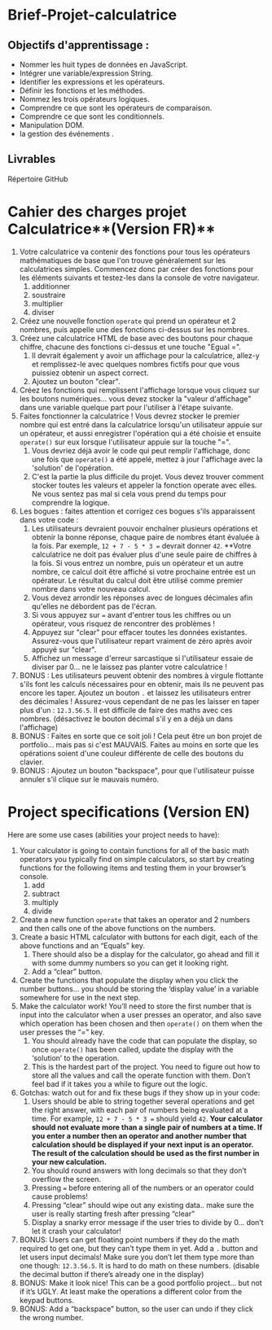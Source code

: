 <!-- @format -->

# Brief-Projet-calculatrice

## Objectifs d'apprentissage :

- Nommer les huit types de données en JavaScript.
- Intégrer une variable/expression String.
- Identifier les expressions et les opérateurs.
- Définir les fonctions et les méthodes.
- Nommez les trois opérateurs logiques.
- Comprendre ce que sont les opérateurs de comparaison.
- Comprendre ce que sont les conditionnels.
- Manipulation DOM.
- la gestion des événements .

## **Livrables**

Répertoire GitHub

# Cahier des charges projet Calculatrice**(Version FR)**

1. Votre calculatrice va contenir des fonctions pour tous les opérateurs mathématiques de base que l'on trouve généralement sur les calculatrices simples. Commencez donc par créer des fonctions pour les éléments suivants et testez-les dans la console de votre navigateur.
   1. additionner
   2. soustraire
   3. multiplier
   4. diviser
2. Créez une nouvelle fonction `operate` qui prend un opérateur et 2 nombres, puis appelle une des fonctions ci-dessus sur les nombres.
3. Créez une calculatrice HTML de base avec des boutons pour chaque chiffre, chacune des fonctions ci-dessus et une touche "Egual =".
   1. Il devrait également y avoir un affichage pour la calculatrice, allez-y et remplissez-le avec quelques nombres fictifs pour que vous puissiez obtenir un aspect correct.
   2. Ajoutez un bouton "clear".
4. Créez les fonctions qui remplissent l'affichage lorsque vous cliquez sur les boutons numériques... vous devez stocker la "valeur d'affichage" dans une variable quelque part pour l'utiliser à l'étape suivante.
5. Faites fonctionner la calculatrice ! Vous devrez stocker le premier nombre qui est entré dans la calculatrice lorsqu'un utilisateur appuie sur un opérateur, et aussi enregistrer l'opération qui a été choisie et ensuite `operate()` sur eux lorsque l'utilisateur appuie sur la touche "=".
   1. Vous devriez déjà avoir le code qui peut remplir l'affichage, donc une fois que `operate()` a été appelé, mettez à jour l'affichage avec la 'solution' de l'opération.
   2. C'est la partie la plus difficile du projet. Vous devez trouver comment stocker toutes les valeurs et appeler la fonction operate avec elles. Ne vous sentez pas mal si cela vous prend du temps pour comprendre la logique.
6. Les bogues : faites attention et corrigez ces bogues s'ils apparaissent dans votre code :
   1. Les utilisateurs devraient pouvoir enchaîner plusieurs opérations et obtenir la bonne réponse, chaque paire de nombres étant évaluée à la fois. Par exemple, `12 + 7 - 5 * 3 =` devrait donner `42`. \*\*Votre calculatrice ne doit pas évaluer plus d'une seule paire de chiffres à la fois. Si vous entrez un nombre, puis un opérateur et un autre nombre, ce calcul doit être affiché si votre prochaine entrée est un opérateur. Le résultat du calcul doit être utilisé comme premier nombre dans votre nouveau calcul.
   2. Vous devez arrondir les réponses avec de longues décimales afin qu'elles ne débordent pas de l'écran.
   3. Si vous appuyez sur `=` avant d'entrer tous les chiffres ou un opérateur, vous risquez de rencontrer des problèmes !
   4. Appuyez sur "clear" pour effacer toutes les données existantes. Assurez-vous que l'utilisateur repart vraiment de zéro après avoir appuyé sur "clear".
   5. Affichez un message d'erreur sarcastique si l'utilisateur essaie de diviser par 0... ne le laissez pas planter votre calculatrice !
7. BONUS : Les utilisateurs peuvent obtenir des nombres à virgule flottante s'ils font les calculs nécessaires pour en obtenir, mais ils ne peuvent pas encore les taper. Ajoutez un bouton `.` et laissez les utilisateurs entrer des décimales ! Assurez-vous cependant de ne pas les laisser en taper plus d'un : `12.3.56.5`. Il est difficile de faire des maths avec ces nombres. (désactivez le bouton décimal s'il y en a déjà un dans l'affichage)
8. BONUS : Faites en sorte que ce soit joli ! Cela peut être un bon projet de portfolio... mais pas si c'est MAUVAIS. Faites au moins en sorte que les opérations soient d'une couleur différente de celle des boutons du clavier.
9. BONUS : Ajoutez un bouton "backspace", pour que l'utilisateur puisse annuler s'il clique sur le mauvais numéro.

# **Project specifications (Version EN)**

Here are some use cases (abilities your project needs to have):

1. Your calculator is going to contain functions for all of the basic math operators you typically find on simple calculators, so start by creating functions for the following items and testing them in your browser’s console.
   1. add
   2. subtract
   3. multiply
   4. divide
2. Create a new function `operate` that takes an operator and 2 numbers and then calls one of the above functions on the numbers.
3. Create a basic HTML calculator with buttons for each digit, each of the above functions and an “Equals” key.
   1. There should also be a display for the calculator, go ahead and fill it with some dummy numbers so you can get it looking right.
   2. Add a “clear” button.
4. Create the functions that populate the display when you click the number buttons… you should be storing the ‘display value’ in a variable somewhere for use in the next step.
5. Make the calculator work! You’ll need to store the first number that is input into the calculator when a user presses an operator, and also save which operation has been chosen and then `operate()` on them when the user presses the “=” key.
   1. You should already have the code that can populate the display, so once `operate()` has been called, update the display with the ‘solution’ to the operation.
   2. This is the hardest part of the project. You need to figure out how to store all the values and call the operate function with them. Don’t feel bad if it takes you a while to figure out the logic.
6. Gotchas: watch out for and fix these bugs if they show up in your code:
   1. Users should be able to string together several operations and get the right answer, with each pair of numbers being evaluated at a time. For example, `12 + 7 - 5 * 3 =` should yield `42`. **Your calculator should not evaluate more than a single pair of numbers at a time. If you enter a number then an operator and another number that calculation should be displayed if your next input is an operator. The result of the calculation should be used as the first number in your new calculation.**
   2. You should round answers with long decimals so that they don’t overflow the screen.
   3. Pressing `=` before entering all of the numbers or an operator could cause problems!
   4. Pressing “clear” should wipe out any existing data.. make sure the user is really starting fresh after pressing “clear”
   5. Display a snarky error message if the user tries to divide by 0… don’t let it crash your calculator!
7. BONUS: Users can get floating point numbers if they do the math required to get one, but they can’t type them in yet. Add a `.` button and let users input decimals! Make sure you don’t let them type more than one though: `12.3.56.5`. It is hard to do math on these numbers. (disable the decimal button if there’s already one in the display)
8. BONUS: Make it look nice! This can be a good portfolio project… but not if it’s UGLY. At least make the operations a different color from the keypad buttons.
9. BONUS: Add a “backspace” button, so the user can undo if they click the wrong number.

